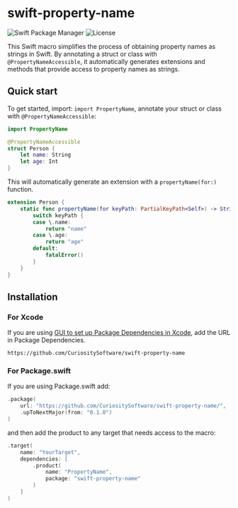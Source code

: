 # swift-property-name

![Swift Package Manager](https://img.shields.io/badge/swift%20package%20manager-compatible-brightgreen.svg)
![License](https://img.shields.io/badge/License-MIT-yellow.svg)

This Swift macro simplifies the process of obtaining property names as strings in Swift. By annotating a struct or class with `@PropertyNameAccessible`, it automatically generates extensions and methods that provide access to property names as strings.

## Quick start

To get started, import: `import PropertyName`, annotate your struct or class  with `@PropertyNameAccessible`:

```swift
import PropertyName

@PropertyNameAccessible
struct Person {
    let name: String
    let age: Int
}
```

This will automatically generate an extension with a `propertyName(for:)` function.

```swift
extension Person {
    static func propertyName(for keyPath: PartialKeyPath<Self>) -> String {
        switch keyPath {
        case \.name:
            return "name"
        case \.age:
            return "age"
        default:
            fatalError()
        }
    }
}
```

## Installation

### For Xcode

If you are using [GUI to set up Package Dependencies in Xcode](https://developer.apple.com/documentation/xcode/adding-package-dependencies-to-your-app), add the URL in Package Dependencies.

```
https://github.com/CuriositySoftware/swift-property-name
```

### For Package.swift

If you are using Package.swift add:

```swift
.package(
    url: "https://github.com/CuriositySoftware/swift-property-name/",
    .upToNextMajor(from: "0.1.0")
)
```

and then add the product to any target that needs access to the macro:

```swift
.target(
    name: "YourTarget",
    dependencies: [
        .product(
            name: "PropertyName",
            package: "swift-property-name"
        )
    ]
)
```

